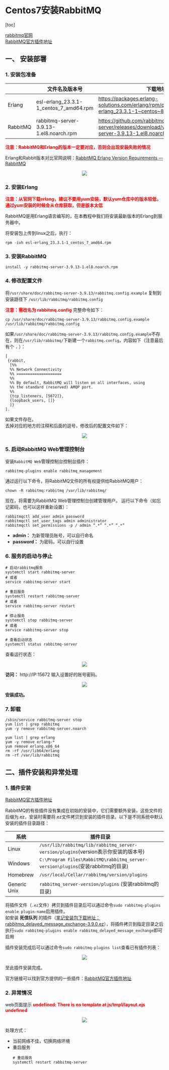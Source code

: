 # Centos7安装RabbitMQ

[toc]

[rabbitmq官网](https://www.rabbitmq.com/)  
[RabbitMQ官方插件地址](http://www.rabbitmq.com/community-plugins.html)

## 一、 安装部署
### 1. 安装包准备

|          | 文件名及版本号                           | 下载地址                                                     | 笔记安装包下载地址 |
| -------- | --------------------------------------- | ------------------------------------------------------------ | ------------------ |
| Erlang   | esl-erlang_23.3.1-1_centos_7_amd64.rpm  | https://packages.erlang-solutions.com/erlang/rpm/centos/8/x86_64/esl-erlang_23.3.1-1~centos~8_amd64.rpm | [gitee仓库：esl-erlang_23.3.1-1_centos_7_amd64.rpm](https://gitee.com/xieruhua/images/raw/master/安装包/mq/rabbitmq/esl-erlang_23.3.1-1_centos_7_amd64.rpm)                   |
| RabbitMQ | rabbitmq-server-3.9.13-1.el8.noarch.rpm | https://github.com/rabbitmq/rabbitmq-server/releases/download/v3.9.13/rabbitmq-server-3.9.13-1.el8.noarch.rpm | [gitee仓库：rabbitmq-server-3.9.13-1.el8.noarch.rpm](https://gitee.com/xieruhua/images/raw/master/安装包/mq/rabbitmq/rabbitmq-server-3.9.13-1.el8.noarch.rpm)                   |

**<font color="red">注意：RabbitMQ和Erlang的版本一定要对应，否则会出现安装失败的情况</font>**

Erlang和Rabbit版本对比官网说明：[RabbitMQ Erlang Version Requirements — RabbitMQ](https://www.rabbitmq.com/which-erlang.html)
<center>

![](https://gitee.com/xieruhua/images/raw/master/JavaLearning/工具服务搭建/Centos7安装RabbitMQ/Erlang和Rabbit版本对比.png)
</center>

### 2. 安装Erlang

**<font color="red">注意：从官网下载erlang，建议不要用yum安装，默认yum仓库中的版本较低，通过yum安装的时候会从仓库获取，但是版本太低</font>**

RabbitMQ是用Erlang语言编写的，在本教程中我们将安装最新版本的Erlang到服务器中。

将安装包上传到linux之后，执行：
```
rpm -ivh esl-erlang_23.3.1-1_centos_7_amd64.rpm
```
### 3. 安装RabbitMQ
```
install -y rabbitmq-server-3.9.13-1.el8.noarch.rpm
```

### 4. 修改配置文件
将`/usr/share/doc/rabbitmq-server-3.9.13/rabbitmq.config.example` 复制到安装路径下 `/usr/lib/rabbitmq/rabbitmq.config`

**<font color="red">注意：需改名为 rabbitmq.config</font>**
完整命令如下：
```
cp /usr/share/doc/rabbitmq-server-3.9.13/rabbitmq.config.example /usr/lib/rabbitmq/rabbitmq.config
```

如果`/usr/share/doc/rabbitmq-server-3.9.13/rabbitmq.config.example`不存在，则在`/usr/lib/rabbitmq/`下新建一个`rabbitmq.config`，内容如下（注意最后有个 **`.`** ）：
```
[
 {rabbit,
  [%%
  %% Network Connectivity
  %% ====================
  %%
  %% By default, RabbitMQ will listen on all interfaces, using
  %% the standard (reserved) AMQP port.
  %%
  {tcp_listeners, [5672]},
  {loopback_users, []}
  ]}
].
```

如果文件存在。  
去掉对应的地方的注释和后面的逗号，修改后的配置文件如下：
<center>

![](https://gitee.com/xieruhua/images/raw/master/JavaLearning/工具服务搭建/Centos7安装RabbitMQ/rabbitmq配置文件.png)
</center>

### 5. 启动RabbitMQ Web管理控制台
安装`RabbitMQ Web`管理控制台控制台插件：
```
rabbitmq-plugins enable rabbitmq_management
```

通过运行以下命令，将RabbitMQ文件的所有权提供给RabbitMQ用户：
```
chown -R rabbitmq:rabbitmq /var/lib/rabbitmq/
```

现在，将需要为RabbitMQ Web管理控制台创建管理用户。 运行以下命令（如忘记密码，也可以这样重新设置）：
```
rabbitmqctl add_user admin password
rabbitmqctl set_user_tags admin administrator
rabbitmqctl set_permissions -p / admin “.*” “.*” “.*”
```
- **admin：** 为新管理员账号，可以自行命名
- **password：** 为密码，可以自行设置

### 6. 服务的启动与停止
```shell
# 启动rabbitmq服务
systemctl start rabbitmq-server
# 或者
service rabbitmq-server start 

# 重启服务
systemctl restart rabbitmq-server
# 或者
service rabbitmq-server restart

# 停止服务
systemctl stop rabbitmq-server
# 或者
service rabbitmq-server stop 

# 查看启动状态
systemctl status rabbitmq-server
```
查看运行状态：
<center>

![](https://gitee.com/xieruhua/images/raw/master/JavaLearning/工具服务搭建/Centos7安装RabbitMQ/rabbitmq运行状态.png)
</center>

**访问：** http://IP:15672  输入设置好的账号密码。
<center>

![](https://gitee.com/xieruhua/images/raw/master/JavaLearning/工具服务搭建/Centos7安装RabbitMQ/rabbitmq主界面.png)
</center>

**安装成功。**

### 7. 卸载
```
/sbin/service rabbitmq-server stop
yum list | grep rabbitmq
yum -y remove rabbitmq-server.noarch
  
yum list | grep erlang
yum -y remove erlang-*
yum remove erlang.x86_64
rm -rf /usr/lib64/erlang
rm -rf /var/lib/rabbitmq
```

## 二、插件安装和异常处理
### 1. 插件安装
[RabbitMQ官方插件地址](http://www.rabbitmq.com/community-plugins.html)

RabbitMQ的有些插件没有集成在初始的安装中，它们需要额外安装，这些文件的后缀为.ez，安装时需要将.ez文件拷贝到安装的插件目录。以下是不同系统中默认安装的插件目录路径：

| 系统          | 插件目录                                                                           | 
| ------------- | --------------------------------------------------------------------------------- | 
| Linux         | `/usr/lib/rabbitmq/lib/rabbitmq_server-version/plugins`(version表示你安装的版本号)  |
| Windows       | `C:\Program Files\RabbitMQ\rabbitmq_server-version\plugins`(安装rabbitmq的目录)    |
| Homebrew      | `/usr/local/Cellar/rabbitmq/version/plugins`                                      |
| Generic Unix  | `rabbitmq_server-version/plugins` (安装rabbitmq的目录)                             |

将插件文件（`.ez`文件）拷贝到插件目录后可以通过命令`sudo rabbitmq-plugins enable plugin-name`启用插件。  
如安装 **死信队列** 的插件（[笔记安装包下载地址：rabbitmq_delayed_message_exchange-3.9.0.ez](https://gitee.com/xieruhua/images/raw/master/安装包/mq/rabbitmq/rabbitmq_delayed_message_exchange-3.9.0.ez)），将插件拷贝到指定目录之后执行`sudo rabbitmq-plugins enable rabbitmq_delayed_message_exchange`即可启用

插件安装完成后可以通过命令`sudo rabbitmq-plugins list`查看已有插件列表：
<center>

![](https://gitee.com/xieruhua/images/raw/master/JavaLearning/工具服务搭建/Centos7安装RabbitMQ/rabbitmq插件目录.png)
</center>

至此插件安装完成。

官方链接可以找到官方提供的一些插件：[RabbitMQ官方插件地址](http://www.rabbitmq.com/community-plugins.html)

### 2. 异常情况
web页面提示  **<font color="red">undefined: There is no template at js/tmpl/layout.ejs undefined</font>**
<center>

![](https://gitee.com/xieruhua/images/raw/master/JavaLearning/工具服务搭建/Centos7安装RabbitMQ/rabbitmq异常1.png)
</center>

处理方式：
- 当前网络不佳，切换网络环境
- 重启服务
    ```shell
    # 重启服务
    systemctl restart rabbitmq-server
    ```